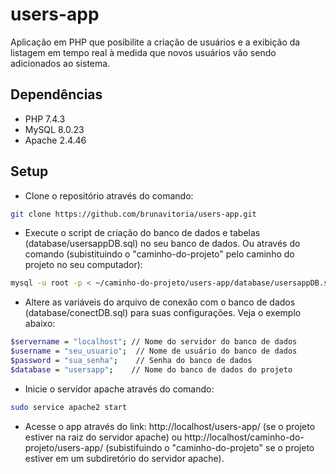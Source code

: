 # users-app
Aplicação em PHP que posibilite a criação de usuários e a exibição da listagem em tempo real à medida que novos usuários vão sendo adicionados ao sistema.

## Dependências
- PHP 7.4.3
- MySQL 8.0.23
- Apache 2.4.46

## Setup
- Clone o repositório através do comando:
```bash
git clone https://github.com/brunavitoria/users-app.git
```
- Execute o script de criação do banco de dados e tabelas (database/usersappDB.sql) no seu banco de dados. Ou através do comando (subistituindo o "caminho-do-projeto" pelo caminho do projeto no seu computador): 
```bash
mysql -u root -p < ~/caminho-do-projeto/users-app/database/usersappDB.sql
```
- Altere as variáveis do arquivo de conexão com o banco de dados (database/conectDB.sql) para suas configurações. Veja o exemplo abaixo:
```bash
$servername = "localhost"; // Nome do servidor do banco de dados
$username = "seu_usuario";  // Nome de usuário do banco de dados
$password = "sua_senha";    // Senha do banco de dados
$database = "usersapp";    // Nome do banco de dados do projeto
```
- Inicie o servidor apache através do comando:
```bash
sudo service apache2 start
```
- Acesse o app através do link: http://localhost/users-app/ (se o projeto estiver na raiz do servidor apache) ou http://localhost/caminho-do-projeto/users-app/ (subistifuindo o "caminho-do-projeto" se o projeto estiver em um subdiretório do servidor apache).

